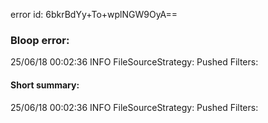 error id: 6bkrBdYy+To+wplNGW9OyA==
### Bloop error:

25/06/18 00:02:36 INFO FileSourceStrategy: Pushed Filters:
#### Short summary: 

25/06/18 00:02:36 INFO FileSourceStrategy: Pushed Filters: